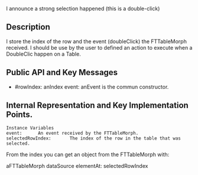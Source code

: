 I announce a strong selection happened (this is a double-click)

Description
-------------------

I store the index of the row and the event (doubleClick) the FTTableMorph received.
I should be use by the user to defined an action to execute when a DoubleClic happen on a Table.

Public API and Key Messages
-------------------

- #rowIndex: anIndex event: anEvent 		is the commun constructor.
 
Internal Representation and Key Implementation Points.
------------------

    Instance Variables
	event:		An event received by the FTTableMorph.
	selectedRowIndex:		The index of the row in the table that was selected. 

			
From the index you can get an object from the FTTableMorph with: 

aFTTableMorph dataSource elementAt: selectedRowIndex  
